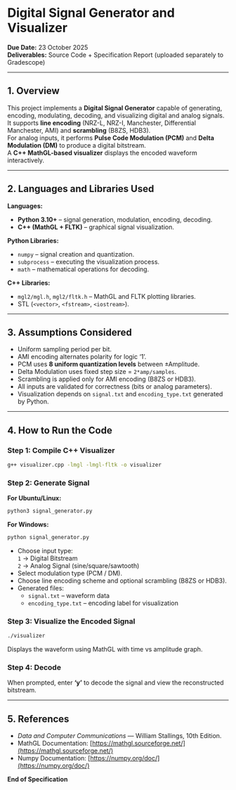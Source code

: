 # Digital Signal Generator and Visualizer

**Due Date:** 23 October 2025  
**Deliverables:** Source Code + Specification Report (uploaded separately to Gradescope)

---

## 1. Overview
This project implements a **Digital Signal Generator** capable of generating, encoding, modulating, decoding, and visualizing digital and analog signals.  
It supports **line encoding** (NRZ-L, NRZ-I, Manchester, Differential Manchester, AMI) and **scrambling** (B8ZS, HDB3).  
For analog inputs, it performs **Pulse Code Modulation (PCM)** and **Delta Modulation (DM)** to produce a digital bitstream.  
A **C++ MathGL-based visualizer** displays the encoded waveform interactively.

---

## 2. Languages and Libraries Used
**Languages:**
- **Python 3.10+** – signal generation, modulation, encoding, decoding.  
- **C++ (MathGL + FLTK)** – graphical signal visualization.

**Python Libraries:**
- `numpy` – signal creation and quantization.  
- `subprocess` – executing the visualization process.  
- `math` – mathematical operations for decoding.

**C++ Libraries:**
- `mgl2/mgl.h`, `mgl2/fltk.h` – MathGL and FLTK plotting libraries.  
- STL (`<vector>`, `<fstream>`, `<iostream>`).

---

## 3. Assumptions Considered
- Uniform sampling period per bit.  
- AMI encoding alternates polarity for logic ‘1’.  
- PCM uses **8 uniform quantization levels** between ±Amplitude.  
- Delta Modulation uses fixed step size = `2*amp/samples`.  
- Scrambling is applied only for AMI encoding (B8ZS or HDB3).  
- All inputs are validated for correctness (bits or analog parameters).  
- Visualization depends on `signal.txt` and `encoding_type.txt` generated by Python.

---

## 4. How to Run the Code

### Step 1: Compile C++ Visualizer
```bash
g++ visualizer.cpp -lmgl -lmgl-fltk -o visualizer
```

### Step 2: Generate Signal
**For Ubuntu/Linux:**
```bash
python3 signal_generator.py
```

**For Windows:**
```bash
python signal_generator.py
```

- Choose input type:  
  `1` → Digital Bitstream  
  `2` → Analog Signal (sine/square/sawtooth)  
- Select modulation type (PCM / DM).  
- Choose line encoding scheme and optional scrambling (B8ZS or HDB3).  
- Generated files:
  - `signal.txt` – waveform data  
  - `encoding_type.txt` – encoding label for visualization

### Step 3: Visualize the Encoded Signal
```bash
./visualizer
```
Displays the waveform using MathGL with time vs amplitude graph.

### Step 4: Decode
When prompted, enter **‘y’** to decode the signal and view the reconstructed bitstream.

---

## 5. References
- *Data and Computer Communications* — William Stallings, 10th Edition.  
- MathGL Documentation: [https://mathgl.sourceforge.net/](https://mathgl.sourceforge.net/)  
- Numpy Documentation: [https://numpy.org/doc/](https://numpy.org/doc/)



**End of Specification**
